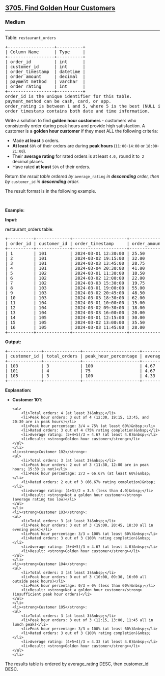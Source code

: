 <h2><a href="https://leetcode.com/problems/find-golden-hour-customers">3705. Find Golden Hour Customers</a></h2><h3>Medium</h3><hr><p>Table: <code>restaurant_orders</code></p>

<pre>
+------------------+----------+
| Column Name      | Type     | 
+------------------+----------+
| order_id         | int      |
| customer_id      | int      |
| order_timestamp  | datetime |
| order_amount     | decimal  |
| payment_method   | varchar  |
| order_rating     | int      |
+------------------+----------+
order_id is the unique identifier for this table.
payment_method can be cash, card, or app.
order_rating is between 1 and 5, where 5 is the best (NULL if not rated).
order_timestamp contains both date and time information.
</pre>

<p>Write a solution to find <strong>golden hour customers</strong>&nbsp;- customers who consistently order during peak hours and provide high satisfaction. A customer is a <strong>golden hour customer</strong> if they meet ALL the following criteria:</p>

<ul>
	<li>Made <strong>at least</strong> <code>3</code> orders.</li>
	<li><strong>At least</strong> <code>60%</code> of their orders are during <strong>peak hours&nbsp;</strong>(<code>11:00</code>-<code>14:00</code> or <code>18:00</code>-<code>21:00</code>).</li>
	<li>Their <strong>average rating</strong> for rated orders is at least <code>4.0,</code> round it to<code> 2 </code>decimal places.</li>
	<li>Have rated <strong>at least</strong> <code>50%</code> of their orders.</li>
</ul>

<p>Return <em>the result table ordered by</em> <code>average_rating</code> <em>in <strong>descending</strong> order, then by</em> <code>customer_id</code>​​​​​​​ <em>in <strong>descending</strong> order</em>.</p>

<p>The result format is in the following example.</p>

<p>&nbsp;</p>
<p><strong class="example">Example:</strong></p>

<div class="example-block">
<p><strong>Input:</strong></p>

<p>restaurant_orders table:</p>

<pre class="example-io">
+----------+-------------+---------------------+--------------+----------------+--------------+
| order_id | customer_id | order_timestamp     | order_amount | payment_method | order_rating |
+----------+-------------+---------------------+--------------+----------------+--------------+
| 1        | 101         | 2024-03-01 12:30:00 | 25.50        | card           | 5            |
| 2        | 101         | 2024-03-02 19:15:00 | 32.00        | app            | 4            |
| 3        | 101         | 2024-03-03 13:45:00 | 28.75        | card           | 5            |
| 4        | 101         | 2024-03-04 20:30:00 | 41.00        | app            | NULL         |
| 5        | 102         | 2024-03-01 11:30:00 | 18.50        | cash           | 4            |
| 6        | 102         | 2024-03-02 12:00:00 | 22.00        | card           | 3            |
| 7        | 102         | 2024-03-03 15:30:00 | 19.75        | cash           | NULL         |
| 8        | 103         | 2024-03-01 19:00:00 | 55.00        | app            | 5            |
| 9        | 103         | 2024-03-02 20:45:00 | 48.50        | app            | 4            |
| 10       | 103         | 2024-03-03 18:30:00 | 62.00        | card           | 5            |
| 11       | 104         | 2024-03-01 10:00:00 | 15.00        | cash           | 3            |
| 12       | 104         | 2024-03-02 09:30:00 | 18.00        | cash           | 2            |
| 13       | 104         | 2024-03-03 16:00:00 | 20.00        | card           | 3            |
| 14       | 105         | 2024-03-01 12:15:00 | 30.00        | app            | 4            |
| 15       | 105         | 2024-03-02 13:00:00 | 35.50        | app            | 5            |
| 16       | 105         | 2024-03-03 11:45:00 | 28.00        | card           | 4            |
+----------+-------------+---------------------+--------------+----------------+--------------+
</pre>

<p><strong>Output:</strong></p>

<pre class="example-io">
+-------------+--------------+----------------------+----------------+
| customer_id | total_orders | peak_hour_percentage | average_rating |
+-------------+--------------+----------------------+----------------+
| 103         | 3            | 100                  | 4.67           |
| 101         | 4            | 75                   | 4.67           |
| 105         | 3            | 100                  | 4.33           |
+-------------+--------------+----------------------+----------------+
</pre>

<p><strong>Explanation:</strong></p>

<ul>
	<li><strong>Customer 101</strong>:

	<ul>
		<li>Total orders: 4 (at least 3)&nbsp;</li>
		<li>Peak hour orders: 3 out of 4 (12:30, 19:15, 13:45, and 20:30 are in peak hours)</li>
		<li>Peak hour percentage: 3/4 = 75% (at least 60%)&nbsp;</li>
		<li>Rated orders: 3 out of 4 (75% rating completion)&nbsp;</li>
		<li>Average rating: (5+4+5)/3 = 4.67 (at least 4.0)&nbsp;</li>
		<li>Result: <strong>Golden hour customer</strong></li>
	</ul>
	</li>
	<li><strong>Customer 102</strong>:
	<ul>
		<li>Total orders: 3 (at least 3)&nbsp;</li>
		<li>Peak hour orders: 2 out of 3 (11:30, 12:00 are in peak hours; 15:30 is not)</li>
		<li>Peak hour percentage: 2/3 = 66.67% (at least 60%)&nbsp;</li>
		<li>Rated orders: 2 out of 3 (66.67% rating completion)&nbsp;</li>
		<li>Average rating: (4+3)/2 = 3.5 (less than 4.0)&nbsp;</li>
		<li>Result: <strong>Not a golden hour customer</strong> (average rating too low)</li>
	</ul>
	</li>
	<li><strong>Customer 103</strong>:
	<ul>
		<li>Total orders: 3 (at least 3)&nbsp;</li>
		<li>Peak hour orders: 3 out of 3 (19:00, 20:45, 18:30 all in evening peak)</li>
		<li>Peak hour percentage: 3/3 = 100% (at least 60%)&nbsp;</li>
		<li>Rated orders: 3 out of 3 (100% rating completion)&nbsp;</li>
		<li>Average rating: (5+4+5)/3 = 4.67 (at least 4.0)&nbsp;</li>
		<li>Result: <strong>Golden hour customer</strong></li>
	</ul>
	</li>
	<li><strong>Customer 104</strong>:
	<ul>
		<li>Total orders: 3 (at least 3)&nbsp;</li>
		<li>Peak hour orders: 0 out of 3 (10:00, 09:30, 16:00 all outside peak hours)</li>
		<li>Peak hour percentage: 0/3 = 0% (less than 60%)&nbsp;</li>
		<li>Result: <strong>Not a golden hour customer</strong> (insufficient peak hour orders)</li>
	</ul>
	</li>
	<li><strong>Customer 105</strong>:
	<ul>
		<li>Total orders: 3 (at least 3)&nbsp;</li>
		<li>Peak hour orders: 3 out of 3 (12:15, 13:00, 11:45 all in lunch peak)</li>
		<li>Peak hour percentage: 3/3 = 100% (at least 60%)&nbsp;</li>
		<li>Rated orders: 3 out of 3 (100% rating completion)&nbsp;</li>
		<li>Average rating: (4+5+4)/3 = 4.33 (at least 4.0)&nbsp;</li>
		<li>Result: <strong>Golden hour customer</strong></li>
	</ul>
	</li>
</ul>

<p>The results table is ordered by average_rating DESC, then customer_id DESC.</p>
</div>
